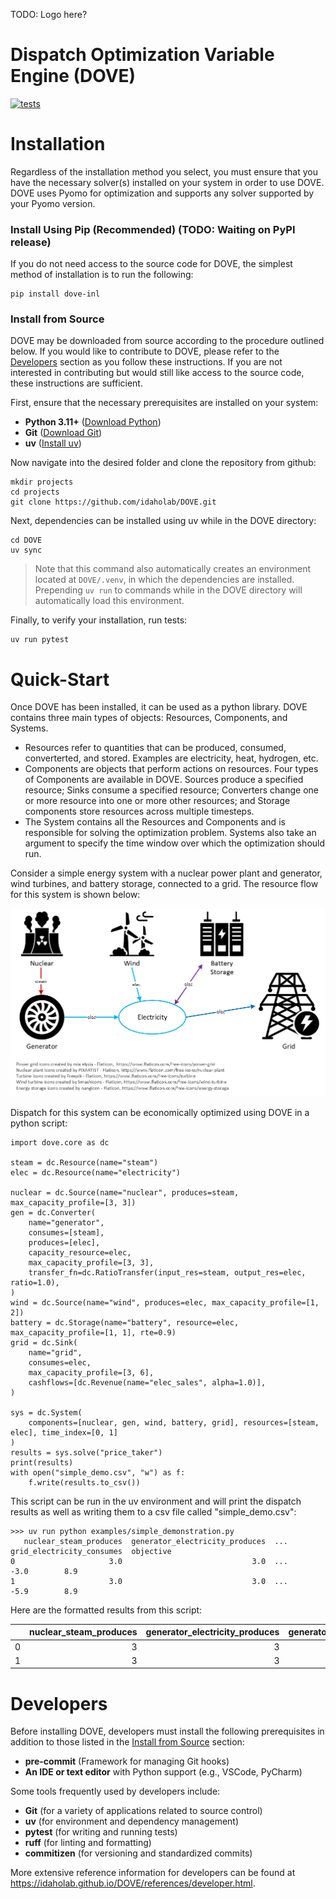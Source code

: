 TODO: Logo here?
# Dispatch Optimization Variable Engine (DOVE)
[![tests](https://github.com/idaholab/DOVE/actions/workflows/run-tests.yml/badge.svg?branch=main)](https://github.com/idaholab/DOVE/actions/workflows/run-tests.yml)

# Installation

Regardless of the installation method you select, you must ensure that you have the necessary solver(s) installed on your system in order to use DOVE. DOVE uses Pyomo for optimization and supports any solver supported by your Pyomo version.

### Install Using Pip (Recommended) (TODO: Waiting on PyPI release)
If you do not need access to the source code for DOVE, the simplest method of installation is to run the following:
```
pip install dove-inl
```

### Install from Source
DOVE may be downloaded from source according to the procedure outlined below. If you would like to contribute to DOVE, please refer to the [Developers](#developers) section as you follow these instructions. If you are not interested in contributing but would still like access to the source code, these instructions are sufficient.

First, ensure that the necessary prerequisites are installed on your system:
- **Python 3.11+** ([Download Python](https://www.python.org/downloads/))
- **Git** ([Download Git](https://git-scm.com/downloads))
- **uv** ([Install uv](https://docs.astral.sh/uv/getting-started/installation/))

Now navigate into the desired folder and clone the repository from github:
```
mkdir projects
cd projects
git clone https://github.com/idaholab/DOVE.git
```
Next, dependencies can be installed using uv while in the DOVE directory:
```
cd DOVE
uv sync
```
> Note that this command also automatically creates an environment located at `DOVE/.venv`, in which the dependencies are installed. Prepending `uv run` to commands while in the DOVE directory will automatically load this environment.

Finally, to verify your installation, run tests:
```
uv run pytest
```

# Quick-Start
Once DOVE has been installed, it can be used as a python library. DOVE contains three main types of objects: Resources, Components, and Systems.
- Resources refer to quantities that can be produced, consumed, converterted, and stored. Examples are electricity, heat, hydrogen, etc.
- Components are objects that perform actions on resources. Four types of Components are available in DOVE. Sources produce a specified resource; Sinks consume a specified resource; Converters change one or more resource into one or more other resources; and Storage components store resources across multiple timesteps.
- The System contains all the Resources and Components and is responsible for solving the optimization problem. Systems also take an argument to specify the time window over which the optimization should run.

Consider a simple energy system with a nuclear power plant and generator, wind turbines, and battery storage, connected to a grid. The resource flow for this system is shown below:

![Energy Flow Diagram](./images/energy_flow_diagram_minimal.png)

Dispatch for this system can be economically optimized using DOVE in a python script:

```
import dove.core as dc

steam = dc.Resource(name="steam")
elec = dc.Resource(name="electricity")

nuclear = dc.Source(name="nuclear", produces=steam, max_capacity_profile=[3, 3])
gen = dc.Converter(
    name="generator",
    consumes=[steam],
    produces=[elec],
    capacity_resource=elec,
    max_capacity_profile=[3, 3],
    transfer_fn=dc.RatioTransfer(input_res=steam, output_res=elec, ratio=1.0),
)
wind = dc.Source(name="wind", produces=elec, max_capacity_profile=[1, 2])
battery = dc.Storage(name="battery", resource=elec, max_capacity_profile=[1, 1], rte=0.9)
grid = dc.Sink(
    name="grid",
    consumes=elec,
    max_capacity_profile=[3, 6],
    cashflows=[dc.Revenue(name="elec_sales", alpha=1.0)],
)

sys = dc.System(
    components=[nuclear, gen, wind, battery, grid], resources=[steam, elec], time_index=[0, 1]
)
results = sys.solve("price_taker")
print(results)
with open("simple_demo.csv", "w") as f:
    f.write(results.to_csv())
```
This script can be run in the uv environment and will print the dispatch results as well as writing them to a csv file called "simple_demo.csv":
```
>>> uv run python examples/simple_demonstration.py
   nuclear_steam_produces  generator_electricity_produces  ...  grid_electricity_consumes  objective
0                     3.0                             3.0  ...                       -3.0        8.9
1                     3.0                             3.0  ...                       -5.9        8.9
```

Here are the formatted results from this script:

|    |   nuclear_steam_produces |   generator_electricity_produces |   generator_steam_consumes |   wind_electricity_produces |   battery_SOC |   battery_charge |   battery_discharge |   grid_electricity_consumes |   objective |
|-------------:|-------------------------:|---------------------------------:|---------------------------:|----------------------------:|--------------:|-----------------:|--------------------:|----------------------------:|------------:|
|            0 |                        3 |                                3 |                         -3 |                           1 |      0.948683 |                1 |                 0   |                        -3   |         8.9 |
|            1 |                        3 |                                3 |                         -3 |                           2 |      0        |                0 |                 0.9 |                        -5.9 |         8.9 |

# Developers
Before installing DOVE, developers must install the following prerequisites in addition to those listed in the [Install from Source](#install-from-source) section:
- **pre-commit** (Framework for managing Git hooks)
- **An IDE or text editor** with Python support (e.g., VSCode, PyCharm)

Some tools frequently used by developers include:
- **Git** (for a variety of applications related to source control)
- **uv** (for environment and dependency management)
- **pytest** (for writing and running tests)
- **ruff** (for linting and formatting)
- **commitizen** (for versioning and standardized commits)

More extensive reference information for developers can be found at https://idaholab.github.io/DOVE/references/developer.html.
